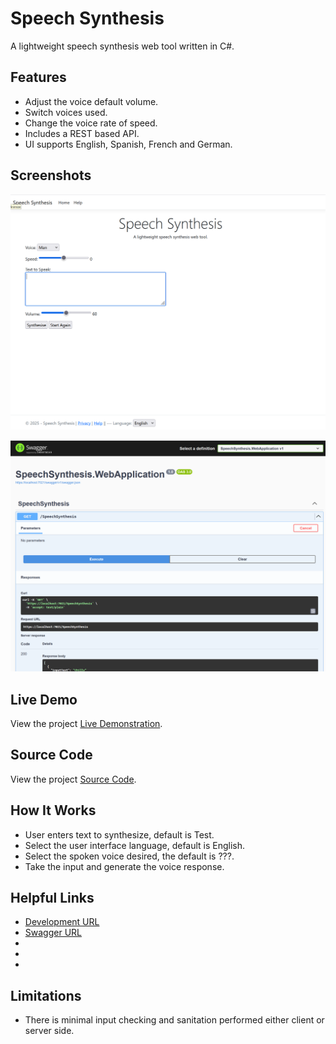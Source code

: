 # Speech Synthesis
A lightweight speech synthesis web tool written in C#. 

## Features
- Adjust the voice default volume.
- Switch voices used.
- Change the voice rate of speed.
- Includes a REST based API.
- UI supports English, Spanish, French and German.

## Screenshots
![Screenshot 1](https://github.com/hayes0278/Speech-Synthesis/blob/37863ce0be22f7318e1dee002e2732295bd7e1b7/Media/Screenshots/HomePage.png)

![Screenshot 2](https://github.com/hayes0278/Speech-Synthesis/blob/main/Media/Screenshots/APIHome.png)

## Live Demo
View the project [Live Demonstration](https://speech.cmhva.com/).

## Source Code
View the project [Source Code](https://github.com/hayes0278/Speech-Synthesis).

## How It Works
- User enters text to synthesize, default is Test.
- Select the user interface language, default is English.
- Select the spoken voice desired, the default is ???.
- Take the input and generate the voice response.

## Helpful Links
- [Development URL](https://localhost:0000)
- [Swagger URL](https://localhost/swagger)
- ![]()
- ![]()
- ![]()

## Limitations
- There is minimal input checking and sanitation performed either client or server side.